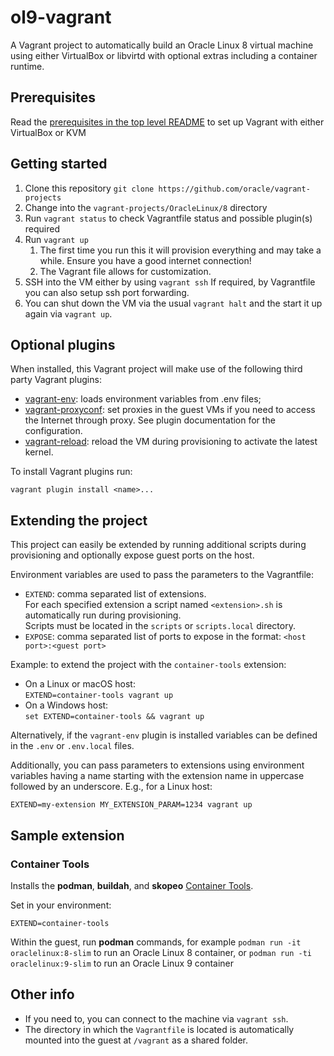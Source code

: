 # ol9-vagrant

A Vagrant project to automatically build an Oracle Linux 8 virtual machine using either VirtualBox or libvirtd with optional extras including a container runtime.

## Prerequisites

Read the [prerequisites in the top level README](../../README.md#prerequisites) to set up Vagrant with either VirtualBox or KVM

## Getting started

1. Clone this repository `git clone https://github.com/oracle/vagrant-projects`
1. Change into the `vagrant-projects/OracleLinux/8` directory
1. Run `vagrant status` to check Vagrantfile status and possible plugin(s) required
1. Run `vagrant up`
   1. The first time you run this it will provision everything and may take a while. Ensure you have a good internet connection!
   1. The Vagrant file allows for customization.
1. SSH into the VM either by using `vagrant ssh`
   If required, by Vagrantfile you can also setup ssh port forwarding.
1. You can shut down the VM via the usual `vagrant halt` and the start it up again via `vagrant up`.

## Optional plugins

When installed, this Vagrant project will make use of the following third party Vagrant plugins:

- [vagrant-env](https://github.com/gosuri/vagrant-env): loads environment
variables from .env files;
- [vagrant-proxyconf](https://github.com/tmatilai/vagrant-proxyconf): set
proxies in the guest VMs if you need to access the Internet through proxy. See
plugin documentation for the configuration.
- [vagrant-reload](https://github.com/aidanns/vagrant-reload): reload the VM
during provisioning to activate the latest kernel.

To install Vagrant plugins run:

```shell
vagrant plugin install <name>...
```

## Extending the project

This project can easily be extended by running additional scripts during provisioning and optionally expose guest ports on the host.

Environment variables are used to pass the parameters to the Vagrantfile:

- `EXTEND`: comma separated list of extensions.  
   For each specified extension a script named `<extension>.sh` is automatically run during provisioning.  
   Scripts must be located in the `scripts` or `scripts.local` directory.
- `EXPOSE`: comma separated list of ports to expose in the format: `<host port>:<guest port>`

Example: to extend the project with the `container-tools` extension:

- On a Linux or macOS host:  
   `EXTEND=container-tools vagrant up`
- On a Windows host:  
   `set EXTEND=container-tools && vagrant up`

Alternatively, if the `vagrant-env` plugin is installed variables can be defined in the `.env` or `.env.local` files.

Additionally, you can pass parameters to extensions using environment variables having a name starting with the extension name in uppercase followed by an underscore. E.g., for a Linux host:

```shell
EXTEND=my-extension MY_EXTENSION_PARAM=1234 vagrant up
```

## Sample extension

### Container Tools

Installs the **podman**, **buildah**, and **skopeo** [Container Tools](https://docs.oracle.com/en/operating-systems/oracle-linux/9/relnotes9.0/ol9.0-NewFeaturesandChanges.html#ol-features-containers).

Set in your environment:

```shell
EXTEND=container-tools
```

Within the guest, run **podman** commands, for example `podman run -it oraclelinux:8-slim` to run an Oracle Linux 8 container, or `podman run -ti oraclelinux:9-slim` to run an Oracle Linux 9 container

## Other info

- If you need to, you can connect to the machine via `vagrant ssh`.
- The directory in which the `Vagrantfile` is located is automatically mounted into the guest at `/vagrant` as a shared folder.
